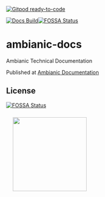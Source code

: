[![Gitpod ready-to-code](https://img.shields.io/badge/Gitpod-ready--to--code-blue?logo=gitpod)](https://gitpod.io/#https://github.com/ambianic/ambianic-docs)

[![Docs Build](https://github.com/ambianic/ambianic-docs/actions/workflows/build-docs.yml/badge.svg?branch=master)](https://github.com/ambianic/ambianic-docs/actions/workflows/build-docs.yml)[![FOSSA Status](https://app.fossa.io/api/projects/git%2Bgithub.com%2Fambianic%2Fambianic-docs.svg?type=shield)](https://app.fossa.io/projects/git%2Bgithub.com%2Fambianic%2Fambianic-docs?ref=badge_shield)

# ambianic-docs
Ambianic Technical Documentation

Published at [Ambianic Documentation](https://ambianic.github.io/ambianic-docs/)


## License
[![FOSSA Status](https://app.fossa.io/api/projects/git%2Bgithub.com%2Fambianic%2Fambianic-docs.svg?type=large)](https://app.fossa.io/projects/git%2Bgithub.com%2Fambianic%2Fambianic-docs?ref=badge_large)


 &nbsp; 
<a href="https://landscape.lfai.foundation/format=card-mode&selected=ambianic">
  <img src="https://raw.githubusercontent.com/lfai/artwork/master/lfai-membership-badge/associate/lfai-memberlogos_associate-color.png"  width="200" style="display:inline;vertical-align:middle;padding:2%">    
</a>
